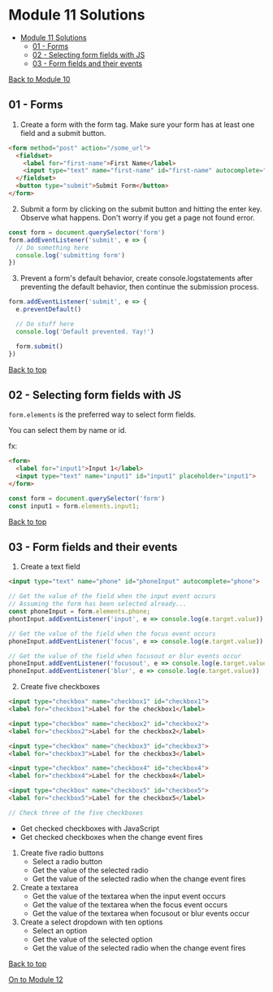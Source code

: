 # Module 11 Solutions

<!-- TOC -->

- [Module 11 Solutions](#module-11-solutions)
  - [01 - Forms](#01---forms)
  - [02 - Selecting form fields with JS](#02---selecting-form-fields-with-js)
  - [03 - Form fields and their events](#03---form-fields-and-their-events)

<!-- /TOC -->

[Back to Module 10](../Module10/solutions.md)

## 01 - Forms

1. Create a form with the form tag. Make sure your form has at least one field and a submit button.

```html
<form method="post" action="/some_url">
  <fieldset>
    <label for="first-name">First Name</label>
    <input type="text" name="first-name" id="first-name" autocomplete="first name"></input>
  </fieldset>
  <button type="submit">Submit Form</button>
</form>
```

2. Submit a form by clicking on the submit button and hitting the enter key. Observe what happens. Don't worry if you get a page not found error.

```js
const form = document.querySelector('form')
form.addEventListener('submit', e => {
  // Do something here
  console.log('submitting form')
})
```

3. Prevent a form's default behavior, create console.logstatements after preventing the default behavior, then continue the submission process.

```js
form.addEventListener('submit', e => {
  e.preventDefault()

  // Do stuff here
  console.log('Default prevented. Yay!')

  form.submit()
})
```

[Back to top](#Module-10-solutions)

## 02 - Selecting form fields with JS

`form.elements` is the preferred way to select form fields. 

You can select them by name or id.

fx:
```html
<form>
  <label for="input1">Input 1</label>
  <input type="text" name="input1" id="input1" placeholder="input1">
</form>
```

```js
const form = document.querySelector('form')
const input1 = form.elements.input1;
```

[Back to top](#Module-10-solutions)

## 03 - Form fields and their events


1. Create a text field

```html
<input type="text" name="phone" id="phoneInput" autocomplete="phone">
```

```js
// Get the value of the field when the input event occurs
// Assuming the form has been selected already...
const phoneInput = form.elements.phone;
phontInput.addEventListener('input', e => console.log(e.target.value))
```

```js
// Get the value of the field when the focus event occurs
phoneInput.addEventListener('focus', e => console.log(e.target.value))
```

```js
// Get the value of the field when focusout or blur events occur
phoneInput.addEventListener('focusout', e => console.log(e.target.value))
phoneInput.addEventListener('blur', e => console.log(e.target.value))
```

2. Create five checkboxes

```html
<input type="checkbox" name="checkbox1" id="checkbox1">
<label for="checkbox1">Label for the checkbox1</label>

<input type="checkbox" name="checkbox2" id="checkbox2">
<label for="checkbox2">Label for the checkbox2</label>

<input type="checkbox" name="checkbox3" id="checkbox3">
<label for="checkbox3">Label for the checkbox3</label>

<input type="checkbox" name="checkbox4" id="checkbox4">
<label for="checkbox4">Label for the checkbox4</label>

<input type="checkbox" name="checkbox5" id="checkbox5">
<label for="checkbox5">Label for the checkbox5</label>
```

```js
// Check three of the five checkboxes

```
   -  Get checked checkboxes with JavaScript
   -  Get checked checkboxes when the change event fires
1. Create five radio buttons
   -  Select a radio button
   -  Get the value of the selected radio
   -  Get the value of the selected radio when the change event fires
2. Create a textarea
   -  Get the value of the textarea when the input event occurs
   -  Get the value of the textarea when the focus event occurs
   -  Get the value of the textarea when focusout or blur events occur
3. Create a select dropdown with ten options
   -  Select an option
   -  Get the value of the selected option
   -  Get the value of the selected radio when the change event fires


[Back to top](#Module-10-solutions)

[On to Module 12](../Module12/solutions.md)